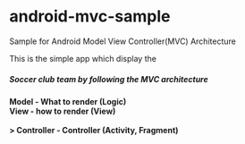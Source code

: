 # android-mvc-sample
Sample for Android Model View Controller(MVC) Architecture

This is the simple app which display the <h5>Soccer club team by following the MVC architecture</h5>

<h4>Model - What to render (Logic) <br/>
View  - how to render (View)<br/><br/>>
Controller - Controller (Activity, Fragment)<br/>
</h4>


